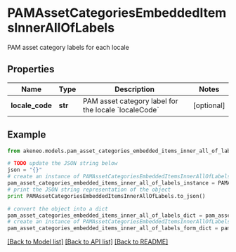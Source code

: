 # PAMAssetCategoriesEmbeddedItemsInnerAllOfLabels

PAM asset category labels for each locale

## Properties
Name | Type | Description | Notes
------------ | ------------- | ------------- | -------------
**locale_code** | **str** | PAM asset category label for the locale &#x60;localeCode&#x60; | [optional] 

## Example

```python
from akeneo.models.pam_asset_categories_embedded_items_inner_all_of_labels import PAMAssetCategoriesEmbeddedItemsInnerAllOfLabels

# TODO update the JSON string below
json = "{}"
# create an instance of PAMAssetCategoriesEmbeddedItemsInnerAllOfLabels from a JSON string
pam_asset_categories_embedded_items_inner_all_of_labels_instance = PAMAssetCategoriesEmbeddedItemsInnerAllOfLabels.from_json(json)
# print the JSON string representation of the object
print PAMAssetCategoriesEmbeddedItemsInnerAllOfLabels.to_json()

# convert the object into a dict
pam_asset_categories_embedded_items_inner_all_of_labels_dict = pam_asset_categories_embedded_items_inner_all_of_labels_instance.to_dict()
# create an instance of PAMAssetCategoriesEmbeddedItemsInnerAllOfLabels from a dict
pam_asset_categories_embedded_items_inner_all_of_labels_form_dict = pam_asset_categories_embedded_items_inner_all_of_labels.from_dict(pam_asset_categories_embedded_items_inner_all_of_labels_dict)
```
[[Back to Model list]](../README.md#documentation-for-models) [[Back to API list]](../README.md#documentation-for-api-endpoints) [[Back to README]](../README.md)


